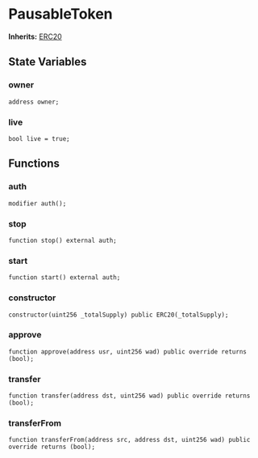 # PausableToken
**Inherits:**
[ERC20](/lib/solady/ext/wake/weird/Bytes32Metadata.sol/contract.ERC20.md)


## State Variables
### owner

```solidity
address owner;
```


### live

```solidity
bool live = true;
```


## Functions
### auth


```solidity
modifier auth();
```

### stop


```solidity
function stop() external auth;
```

### start


```solidity
function start() external auth;
```

### constructor


```solidity
constructor(uint256 _totalSupply) public ERC20(_totalSupply);
```

### approve


```solidity
function approve(address usr, uint256 wad) public override returns (bool);
```

### transfer


```solidity
function transfer(address dst, uint256 wad) public override returns (bool);
```

### transferFrom


```solidity
function transferFrom(address src, address dst, uint256 wad) public override returns (bool);
```

